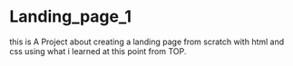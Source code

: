 # Landing_page_1
this is A Project about creating a landing page from scratch with html and css using what i learned at this point from TOP.
